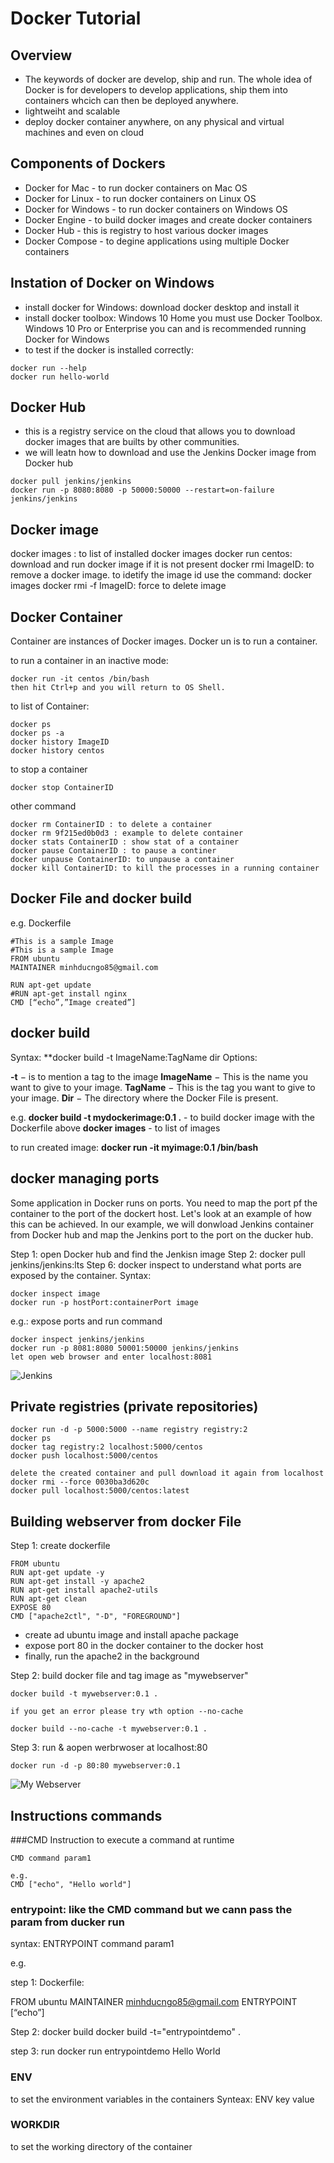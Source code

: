 # Docker Tutorial

## Overview
 - The keywords of docker are develop, ship and run. The whole idea of Docker is for developers to develop applications, ship them into containers whcich can then be deployed anywhere.
 - lightweiht and scalable
 - deploy docker container anywhere, on any physical and virtual machines and even on cloud
 
 ## Components of Dockers
 - Docker for Mac - to run docker containers on Mac OS
 - Docker for Linux - to run docker containers on Linux OS
 - Docker for Windows - to run docker containers on Windows OS
 - Docker Engine - to build docker images and create docker containers
 - Docker Hub - this is registry to host various docker images
 - Docker Compose - to degine applications using multiple Docker containers
 
 ## Instation of Docker on Windows
 
 - install docker for Windows: download docker desktop and install it
 - install docker toolbox: Windows 10 Home you must use Docker Toolbox. Windows 10 Pro or Enterprise you can and is recommended running Docker for Windows
 - to test if the docker is installed correctly:
 ```
 docker run --help
 docker run hello-world
 ```
 
 ## Docker Hub
 - this is a registry service on the cloud that allows you to download docker images that are builts by other communities. 
 - we will leatn how to download and use the Jenkins Docker image from Docker hub
 
 ```
 docker pull jenkins/jenkins
 docker run -p 8080:8080 -p 50000:50000 --restart=on-failure jenkins/jenkins
 ```
 
 ## Docker image
 docker images : to list of installed docker images
 docker run centos: download and run docker image if it is not present
 docker rmi ImageID: to remove a docker image. to idetify the image id use the command: docker images
 docker rmi -f ImageID: force to delete image
 
 ## Docker Container
 
Container are instances of Docker images.
Docker un is to run a container.

to run a container in an inactive mode:
```
docker run -it centos /bin/bash
then hit Ctrl+p and you will return to OS Shell.
```

to list of Container:
```
docker ps
docker ps -a
docker history ImageID 
docker history centos
```

to stop a container
```
docker stop ContainerID
```

other command
```
docker rm ContainerID : to delete a container
docker rm 9f215ed0b0d3 : example to delete container
docker stats ContainerID : show stat of a container
docker pause ContainerID : to pause a continer
docker unpause ContainerID: to unpause a container
docker kill ContainerID: to kill the processes in a running container
```

## Docker File and docker build

e.g. Dockerfile
```
#This is a sample Image 
#This is a sample Image 
FROM ubuntu 
MAINTAINER minhducngo85@gmail.com 

RUN apt-get update
#RUN apt-get install nginx
CMD [“echo”,”Image created”] 
```

## docker build
Syntax: **docker build  -t ImageName:TagName dir
Options:

**-t** − is to mention a tag to the image
**ImageName** − This is the name you want to give to your image.
**TagName** − This is the tag you want to give to your image.
**Dir** − The directory where the Docker File is present.


e.g. 
**docker build -t mydockerimage:0.1 .** - to build docker image with the Dockerfile above
**docker images** -  to list of images

to run created image:
**docker run -it myimage:0.1 /bin/bash**

## docker managing ports
Some application in Docker runs on ports. You need to map the port pf the container to the port of the dockert host.
Let's look at an example of how this can be achieved.
In our example, we will donwload Jenkins container from Docker hub and map the Jenkins port to the port on the ducker hub.

Step 1: open Docker hub and find the Jenkisn image
Step 2: docker pull jenkins/jenkins:lts
Step 6: docker inspect to understand what ports are exposed by the container.
Syntax:
```
docker inspect image
docker run -p hostPort:containerPort image
```

e.g.:  expose ports and run command
``` 
docker inspect jenkins/jenkins
docker run -p 8081:8080 50001:50000 jenkins/jenkins
let open web browser and enter localhost:8081
```
![Jenkins](jenkins.png)

## Private registries (private repositories)

``` 
docker run -d -p 5000:5000 --name registry registry:2
docker ps
docker tag registry:2 localhost:5000/centos
docker push localhost:5000/centos

delete the created container and pull download it again from localhost
docker rmi --force 0030ba3d620c
docker pull localhost:5000/centos:latest
``` 


## Building webserver from docker File

Step 1: create dockerfile
``` 
FROM ubuntu
RUN apt-get update -y
RUN apt-get install -y apache2
RUN apt-get install apache2-utils
RUN apt-get clean
EXPOSE 80
CMD ["apache2ctl", "-D", "FOREGROUND"]
``` 
- create ad ubuntu image and install apache package
- expose port 80 in the docker container to the docker host
- finally, run the apache2 in the background

Step 2: build docker file and tag image as "mywebserver"
``` 
docker build -t mywebserver:0.1 .

if you get an error please try wth option --no-cache

docker build --no-cache -t mywebserver:0.1 .
```

Step 3: run & aopen werbrwoser at localhost:80
```
docker run -d -p 80:80 mywebserver:0.1
```
![My Webserver](mywebserver.png)

## Instructions commands

###CMD Instruction
to execute a command at runtime
```
CMD command param1 

e.g.
CMD ["echo", "Hello world"]
```

### entrypoint: like the CMD command but we cann pass the param from ducker run
syntax:
ENTRYPOINT command param1 

e.g.

step 1: Dockerfile:

FROM ubuntu 
MAINTAINER minhducngo85@gmail.com 
ENTRYPOINT [“echo”]

Step 2: docker build
docker build -t="entrypointdemo" .

step 3: run
docker run entrypointdemo Hello World

### ENV
to set the environment variables in the containers
Synteax: ENV key value

### WORKDIR
to set the working directory of the container